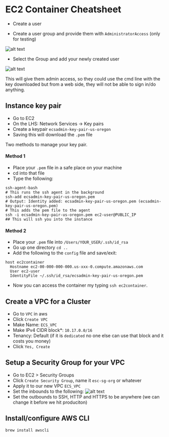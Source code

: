 # EC2 Container Cheatsheet

* Create a user

* Create a user group and provide them with `AdministratorAccess` (only for testing)

![alt text](https://s3-us-west-2.amazonaws.com/github-screenshots-bm/Screen+Shot+2017-02-08+at+10.01.10+pm.png)

* Select the Group and add your newly created user

![alt text](https://s3-us-west-2.amazonaws.com/github-screenshots-bm/Screen+Shot+2017-02-08+at+10.05.33+pm.png)

This will give them admin access, so they could use the cmd line with the key downloaded but from a web side, they will not be able to sign in/do anything.

## Instance key pair

* Go to EC2
* On the LHS: Network Services -> Key pairs
* Create a keypair `ecsadmin-key-pair-us-oregon`
* Saving this will download the `.pem` file

Two methods to manage your key pair.

#### Method 1

* Place your `.pem` file in a safe place on your machine
* cd into that file
* Type the following:
```
ssh-agent-bash
# This runs the ssh agent in the background
ssh-add ecsadmin-key-pair-us-oregon.pem
# Output: Identity added: ecsadmin-key-pair-us-oregon.pem (ecsadmin-key-pair-us-oregon.pem)
# This adds the pem file to the agent
ssh -i ecsadmin-key-pair-us-oregon.pem ec2-user@PUBLIC_IP
## This will ssh you into the instance
```

#### Method 2

* Place your `.pem` file into `/Users/YOUR_USER/.ssh/id_rsa`
* Go up one directory `cd ..`
* Add the following to the `config` file and save/exit:
```
host ec2container
  Hostname ec2-00-000-000-000.us-xxx-0.compute.amazonaws.com
  User ec2-user
  IdentityFile ~/.ssh/id_rsa/ecsadmin-key-pair-us-oregon.pem
```
* Now you can access the container my typing `ssh ec2container`.

## Create a VPC for a Cluster

* Go to `VPC` in aws
* Click `Create VPC`
* Make Name: `ECS_VPC`
* Make IPv4 CIDR block*: `10.17.0.0/16`
* Tenancy: Default (if it is `dedicated` no one else can use that block and it costs you money)
* Click `Yes, Create`

## Setup a Security Group for your VPC

* Go to EC2 > Security Groups
* Click `Create Security Group`, name it `esc-sg-org` or whatever
* Apply it to our new VPC `ECS_VPC`
* Set the inbounds to the following:
![alt text](https://s3-us-west-2.amazonaws.com/github-screenshots-bm/sample-security-group.png)
* Set the outbounds to SSH, HTTP and HTTPS to be anywhere (we can change it before we hit produciton)

## Install/configure AWS CLI

`brew install awscli`











